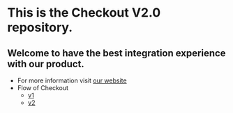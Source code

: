 # This is the Checkout V2.0 repository.

## Welcome to have the best integration experience with our product.

- For more information visit [our website](https://www.brazabank.com.br/checkout/)
- Flow of Checkout
  - [v1](flow-checkout-v1.md)
  - [v2](flow-checkout-v2.md)